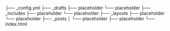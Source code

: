 

├── _config.yml
├── _drafts
   ├── placeholder
   └── placeholder
├── _includes
   ├── placeholder
   └── placeholder
├── _layouts
   ├── placeholder
   └── placeholder
├── _posts
│   └── placeholder
├── placeholder
└── index.html
